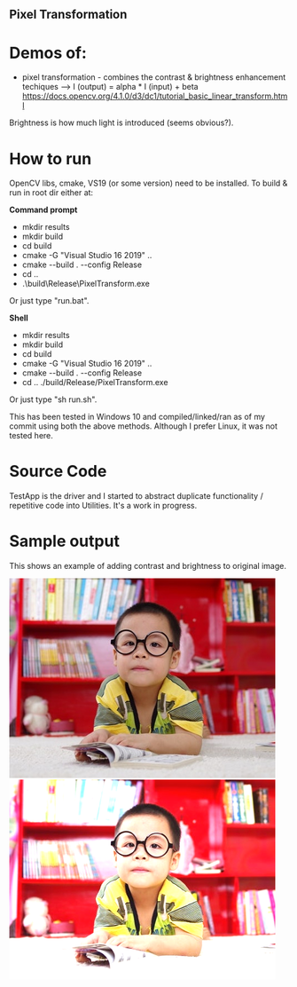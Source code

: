 ## Pixel Transformation
# Demos of:
* pixel transformation - combines the contrast & brightness enhancement techiques --> I (output) = alpha * I (input) + beta 
https://docs.opencv.org/4.1.0/d3/dc1/tutorial_basic_linear_transform.html

Brightness is how much light is introduced (seems obvious?).

# How to run
OpenCV libs, cmake, VS19 (or some version) need to be installed.
To build & run in root dir either at:

**Command prompt**
* mkdir results
* mkdir build
* cd build
* cmake -G "Visual Studio 16 2019" ..
* cmake --build . --config Release
* cd ..
* .\build\Release\PixelTransform.exe

Or just type "run.bat".

**Shell**

* mkdir results
* mkdir build
* cd build
* cmake -G "Visual Studio 16 2019" ..
* cmake --build . --config Release
* cd ..
./build/Release/PixelTransform.exe

Or just type "sh run.sh".

This has been tested in Windows 10 and compiled/linked/ran as of my commit using both the above methods. Although I prefer Linux, it was not tested here.

# Source Code
TestApp is the driver and I started to abstract duplicate functionality / repetitive code into Utilities. It's a work in progress.

# Sample output
This shows an example of adding contrast and brightness to original image.

![Original](boy.jpg "Original")
![Pixel transforming](pixelTransform.png "Pixel transforming")